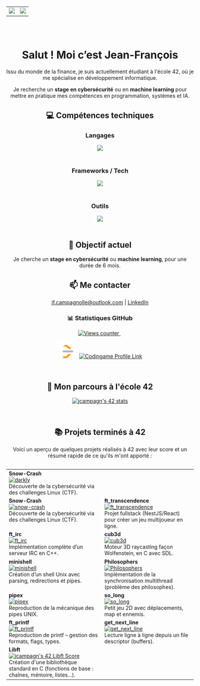 <div align="center">

  <table>
    <tr>
      <td>
        <a href="https://github-readme-stats-vessfils-projects.vercel.app" alt="vessfils's GitHub stats">
          <img src="https://github-readme-stats-vessfils-projects.vercel.app/api?username=vessfils&count_private=true&show_icons=true&theme=gotham&custom_title=Mes%20statistiques%20GitHub" />
        </a>
      </td>
      <td>
        <a href="https://github-readme-stats-vessfils-projects.vercel.app" alt="vessfils's top languages">
          <img src="https://github-readme-stats-vessfils-projects.vercel.app/api/top-langs/?username=vessfils&layout=compact&langs_count=6&theme=gotham" />
        </a>
      </td>
    </tr>
  </table>

  <br><br>

  <h1>Salut ! Moi c’est Jean-François</h1>
  <p>Issu du monde de la finance, je suis actuellement étudiant à l'école 42, où je me spécialise en développement informatique.</p>
  <p>Je recherche un <strong>stage en cybersécurité</strong> ou en <strong>machine learning</strong> pour mettre en pratique mes compétences en programmation, systèmes et IA.</p>

  <h2>💻 Compétences techniques</h2>

  <div>
    <h3>Langages</h3>
    <img src="https://skillicons.dev/icons?i=python,c,cpp,ts,sql,bash" height="40" />
  </div>

  <br>

  <div>
    <h3>Frameworks / Tech</h3>
    <img src="https://skillicons.dev/icons?i=react,nestjs,docker,vite" height="40" />
  </div>

  <br>

  <div>
    <h3>Outils</h3>
    <img src="https://skillicons.dev/icons?i=git,github,vscode,linux" height="40" />
  </div>

  <br>
  
  <h2>🎯 Objectif actuel</h2>
  <p>Je cherche un <strong>stage en cybersécurité</strong> ou <strong>machine learning</strong>, pour une durée de 6 mois.</p>

  <h2>📫 Me contacter</h2>
  <p><a href="mailto:jf.campagnolle@outlook.com">jf.campagnolle@outlook.com</a> | <a href="https://www.linkedin.com/in/jean-fran%C3%A7ois-campagnolle-97b94471/">LinkedIn</a></p>

  <h3>📊 Statistiques GitHub</h3>
  <p>
    <a href="#">
      <img src="https://komarev.com/ghpvc/?username=vessfils&label=Profile%20views&color=0e75b6&style=flat" alt="Views counter"/>
    </a>
    &nbsp;
    </p>
    <p>
     <a href="https://www.leetcode.com/Vessfils">
      <img src="https://raw.githubusercontent.com/teamedwardforever/Readme-Generator/71f25dd8b98329b168142a6b782a107b75eab178/svg/Social/leet-code.svg" alt="Leetcode Profile Link" height="45" width="45"/></a> 
      &nbsp;
    <a href="https://www.codingame.com/profile/49370ae895aeaf690b539e0356a545a00230944">
      <img src="https://cdn.worldvectorlogo.com/logos/codingame-1.svg" alt="Codingame Profile Link" height="45" width="45" hspace="4"/>
    </a>
  </p>

  <br>

  <h2>🏫 Mon parcours à l'école 42</h2>
  <p>
    <a href="https://github.com/Nimon77/badge42">
      <img src="https://badge.nimon.fr/api/v2/cm8zpplgj7073001mz159bwes5/stats?cursusId=21&coalitionId=48" alt="jcampagn's 42 stats" />
    </a>
  </p>

  <br>

  <h2>📚 Projets terminés à 42</h2>
<p>Voici un aperçu de quelques projets réalisés à 42 avec leur score et un résumé rapide de ce qu'ils m'ont apporté :</p>

<table style="display: inline-block;">
    <tr>
    <td style="vertical-align: top;">
      <strong>Snow-Crash</strong><br>
      <a href="https://github.com/Nimon77/badge42">
        <img src="https://badge.nimon.fr/api/v2/cm8zpplgj7073001mz159bwes5/project/3997407" alt="darkly" />
      </a><br>
      Découverte de la cybersécurité via des challenges Linux (CTF).
    </td>
  <tr>
    <td style="vertical-align: top;">
      <strong>Snow-Crash</strong><br>
      <a href="https://github.com/Nimon77/badge42">
        <img src="https://badge.nimon.fr/api/v2/cm8zpplgj7073001mz159bwes5/project/3589279" alt="snow-crash" />
      </a><br>
      Découverte de la cybersécurité via des challenges Linux (CTF).
    </td>
   <td style="vertical-align: top;">
      <strong>ft_transcendence</strong><br>
      <a href="https://github.com/Nimon77/badge42">
        <img src="https://badge.nimon.fr/api/v2/cm8zpplgj7073001mz159bwes5/project/3389832" alt="ft_transcendence" />
      </a><br>
      Projet fullstack (NestJS/React) pour créer un jeu multijoueur en ligne.
    </td>
  </tr>
  <tr>
   <td style="vertical-align: top;">
      <strong>ft_irc</strong><br>
      <a href="https://github.com/Nimon77/badge42">
        <img src="https://badge.nimon.fr/api/v2/cm8zpplgj7073001mz159bwes5/project/3187523" alt="ft_irc" />
      </a><br>
      Implémentation complète d’un serveur IRC en C++.
    </td>
   <td style="vertical-align: top;">
      <strong>cub3d</strong><br>
      <a href="https://github.com/Nimon77/badge42">
        <img src="https://badge.nimon.fr/api/v2/cm8zpplgj7073001mz159bwes5/project/2826097" alt="cub3d" />
      </a><br>
      Moteur 3D raycasting façon Wolfenstein, en C avec SDL.
    </td>
  </tr>
  <tr>
    <td style="vertical-align: top;">
      <strong>minishell</strong><br>
      <a href="https://github.com/Nimon77/badge42">
        <img src="https://badge.nimon.fr/api/v2/cm8zpplgj7073001mz159bwes5/project/2545400" alt="minishell" />
      </a><br>
      Création d’un shell Unix avec parsing, redirections et pipes.
    </td>
   <td style="vertical-align: top;">
      <strong>Philosophers</strong><br>
      <a href="https://github.com/Nimon77/badge42">
        <img src="https://badge.nimon.fr/api/v2/cm8zpplgj7073001mz159bwes5/project/2531242" alt="Philosophers" />
      </a><br>
      Implémentation de la synchronisation multithread (problème des philosophes).
    </td>
  </tr>
  <tr>
    <td style="vertical-align: top;">
      <strong>pipex</strong><br>
      <a href="https://github.com/Nimon77/badge42">
        <img src="https://badge.nimon.fr/api/v2/cm8zpplgj7073001mz159bwes5/project/2507754" alt="pipex" />
      </a><br>
      Reproduction de la mécanique des pipes UNIX.
    </td>
   <td style="vertical-align: top;">
      <strong>so_long</strong><br>
      <a href="https://github.com/Nimon77/badge42">
        <img src="https://badge.nimon.fr/api/v2/cm8zpplgj7073001mz159bwes5/project/2465928" alt="so_long" />
      </a><br>
      Petit jeu 2D avec déplacements, map et ennemis.
    </td>
  </tr>
  <tr>
    <td style="vertical-align: top;">
      <strong>ft_printf</strong><br>
      <a href="https://github.com/Nimon77/badge42">
        <img src="https://badge.nimon.fr/api/v2/cm8zpplgj7073001mz159bwes5/project/2426653" alt="ft_printf" />
      </a><br>
      Reproduction de printf – gestion des formats, flags, types.
    </td>
   <td style="vertical-align: top;">
      <strong>get_next_line</strong><br>
      <a href="https://github.com/Nimon77/badge42">
        <img src="https://badge.nimon.fr/api/v2/cm8zpplgj7073001mz159bwes5/project/2426338" alt="get_next_line" />
      </a><br>
      Lecture ligne à ligne depuis un file descriptor (buffers).
    </td>
  </tr>
  <tr>
  <td style="vertical-align: top;">
    <strong>Libft</strong><br>
    <a href="https://github.com/Nimon77/badge42"><img src="https://badge.nimon.fr/api/v2/cm8zpplgj7073001mz159bwes5/project/2414763" alt="jcampagn's 42 Libft Score" /></a><br>
    Création d'une bibliothèque standard en C (fonctions de base : chaînes, mémoire, listes...).
  </td>
  <td></td>
</tr>
</table>

    
  </div>

</div>
